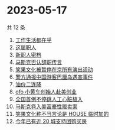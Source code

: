# 2023-05-17

共 12 条

<!-- BEGIN -->
<!-- 最后更新时间 Wed May 17 2023 19:05:55 GMT+0800 (China Standard Time) -->

1. [工作生活都在乎](https://www.zhihu.com/search?q=%E5%B7%A5%E4%BD%9C%E7%94%9F%E6%B4%BB%E9%83%BD%E5%9C%A8%E4%B9%8E%20)
1. [这届职人](https://www.zhihu.com/search?q=%E8%BF%99%E5%B1%8A%E8%81%8C%E4%BA%BA%20)
1. [新职人密档](https://www.zhihu.com/search?q=%E6%96%B0%E8%81%8C%E4%BA%BA%E5%AF%86%E6%A1%A3)
1. [马斯克否认辞职传言](https://www.zhihu.com/search?q=%E9%A9%AC%E6%96%AF%E5%85%8B%E5%90%A6%E8%AE%A4%E8%BE%9E%E8%81%8C%E4%BC%A0%E8%A8%80)
1. [笑果文化被暂停在京所有演出活动](https://www.zhihu.com/search?q=%E7%AC%91%E6%9E%9C%E6%96%87%E5%8C%96%E8%A2%AB%E6%9A%82%E5%81%9C%E5%9C%A8%E4%BA%AC%E6%89%80%E6%9C%89%E6%BC%94%E5%87%BA%E6%B4%BB%E5%8A%A8)
1. [警方通报中国游客巴厘岛遇害事件](https://www.zhihu.com/search?q=%E8%AD%A6%E6%96%B9%E9%80%9A%E6%8A%A5%E4%B8%AD%E5%9B%BD%E6%B8%B8%E5%AE%A2%E5%B7%B4%E5%8E%98%E5%B2%9B%E9%81%87%E5%AE%B3%E4%BA%8B%E4%BB%B6)
1. [油价二连降](https://www.zhihu.com/search?q=%E6%B2%B9%E4%BB%B7%E4%BA%8C%E8%BF%9E%E9%99%8D)
1. [ofo 小黄车创始人赴美创业](https://www.zhihu.com/search?q=ofo%20%E5%B0%8F%E9%BB%84%E8%BD%A6%E5%88%9B%E5%A7%8B%E4%BA%BA%E8%B5%B4%E7%BE%8E%E5%88%9B%E4%B8%9A)
1. [全国首例不停跳人工心脏植入](https://www.zhihu.com/search?q=%E5%85%A8%E5%9B%BD%E9%A6%96%E4%BE%8B%E4%B8%8D%E5%81%9C%E8%B7%B3%E4%BA%BA%E5%B7%A5%E5%BF%83%E8%84%8F%E6%A4%8D%E5%85%A5)
1. [马斯克卷入美富豪性贩卖案](https://www.zhihu.com/search?q=%E9%A9%AC%E6%96%AF%E5%85%8B%E5%8D%B7%E5%85%A5%E7%BE%8E%E5%AF%8C%E8%B1%AA%E6%80%A7%E8%B4%A9%E5%8D%96%E6%A1%88)
1. [笑果文化称不当言论是 HOUSE 临时加的](https://www.zhihu.com/search?q=%E7%AC%91%E6%9E%9C%E6%96%87%E5%8C%96%E7%A7%B0%E4%B8%8D%E5%BD%93%E8%A8%80%E8%AE%BA%E6%98%AF%20HOUSE%20%E4%B8%B4%E6%97%B6%E5%8A%A0%E7%9A%84)
1. [今年已有近 20 城支持团购买房](https://www.zhihu.com/search?q=%E4%BB%8A%E5%B9%B4%E5%B7%B2%E6%9C%89%E8%BF%91%2020%20%E5%9F%8E%E6%94%AF%E6%8C%81%E5%9B%A2%E8%B4%AD%E4%B9%B0%E6%88%BF)

<!-- END -->
